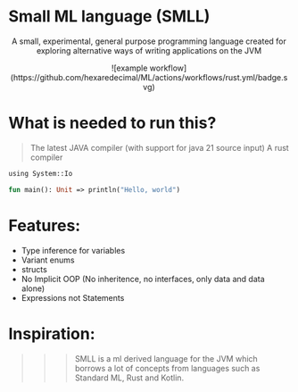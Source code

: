 
# Small ML language (SMLL) 

<div align="center"> 
    <p> A small, experimental, general purpose programming language created for exploring alternative ways of writing applications on the JVM </p>
</div>


<div align="center">
![example workflow](https://github.com/hexaredecimal/ML/actions/workflows/rust.yml/badge.svg)
</div>


# What is needed to run this?
> The latest JAVA compiler (with support for java 21 source input)
> A rust compiler


```ml
using System::Io

fun main(): Unit => println("Hello, world")
```


# Features:
- Type inference for variables
- Variant enums
- structs 
- No Implicit OOP (No inheritence, no interfaces, only data and data alone)
- Expressions not Statements


# Inspiration:

>>> SMLL is a ml derived language for the JVM which borrows a lot of concepts from languages such as 
Standard ML, Rust and Kotlin. 


